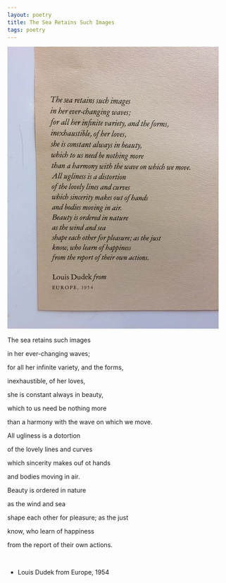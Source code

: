```yaml
---
layout: poetry
title: The Sea Retains Such Images
tags: poetry
---
```


![sea-retains](assets/sea-retains.jpg)

The sea retains such images

in her ever-changing waves;

for all her infinite variety, and the forms,

inexhaustible, of her loves,

she is constant always in beauty, 

which to us need be nothing more

than a harmony with the wave on which we move.

All ugliness is a dotortion

of the lovely lines and curves

which sincerity makes ouf ot hands

and bodies moving in air. 

Beauty is ordered in nature

as the wind and sea

shape each other for pleasure; as the just

know, who learn of happiness

from the report of their own actions.

<br>

- Louis Dudek from Europe, 1954


